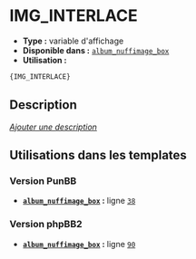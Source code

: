 # IMG_INTERLACE
* __Type :__ variable d'affichage
* __Disponible dans :__ [`album_nuffimage_box`](../tpl/var/album_nuffimage_box.md)
* __Utilisation :__

```html
{IMG_INTERLACE}
```

## Description
[*Ajouter une description*](https://fa-tvars.appspot.com/var/IMG_INTERLACE)

## Utilisations dans les templates

### Version PunBB
* __[`album_nuffimage_box`](../tpl/var/album_nuffimage_box.md#readme) :__ ligne [`38`](../tpl/src/punbb/album_nuffimage_box.tpl#L38)

### Version phpBB2
* __[`album_nuffimage_box`](../tpl/var/album_nuffimage_box.md#readme) :__ ligne [`90`](../tpl/src/subsilver/album_nuffimage_box.tpl#L90)